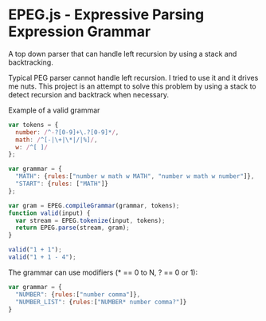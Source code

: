 EPEG.js - Expressive Parsing Expression Grammar
================================================

A top down parser that can handle left recursion by using a stack and backtracking.

Typical PEG parser cannot handle left recursion. I tried to use it and it drives me nuts.
This project is an attempt to solve this problem by using a stack to detect recursion
and backtrack when necessary.

Example of a valid grammar

```javascript
var tokens = {
  number: /^-?[0-9]+\.?[0-9]*/,
  math: /^[-|\+|\*|/|%]/,
  w: /^[ ]/
};

var grammar = {
  "MATH": {rules:["number w math w MATH", "number w math w number"]},
  "START": {rules: ["MATH"]}
};

var gram = EPEG.compileGrammar(grammar, tokens);
function valid(input) {
  var stream = EPEG.tokenize(input, tokens);
  return EPEG.parse(stream, gram);
}

valid("1 + 1");
valid("1 + 1 - 4");
```

The grammar can use modifiers (* == 0 to N, ? == 0 or 1):

```javascript
var grammar = {
  "NUMBER": {rules:["number comma"]},
  "NUMBER_LIST": {rules:["NUMBER* number comma?"]}
}
```

